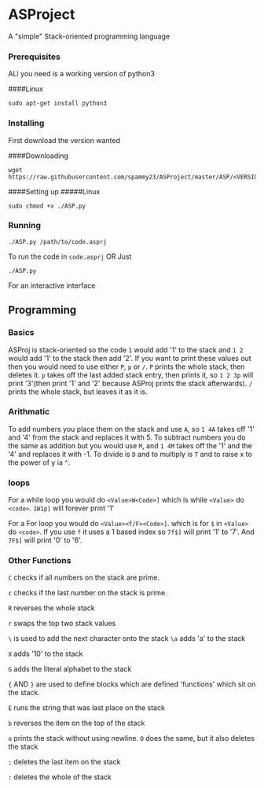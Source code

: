 # ASProject

A "simple" Stack-oriented programming language

### Prerequisites

ALl you need is a working version of python3

####Linux
```
sudo apt-get install python3
```

### Installing
First download the version wanted

####Downloading
```
wget https://raw.githubusercontent.com/spammy23/ASProject/master/ASP/<VERSION>/ASP.py
```

####Setting up
#####Linux
```
sudo chmod +x ./ASP.py
```
### Running
```
./ASP.py /path/to/code.asprj
```
To run the code in `code.asprj`
OR
Just
```
./ASP.py
```
For an interactive interface

## Programming
### Basics
ASProj is stack-oriented so the code `1` would add '1' to the stack and `1 2` would add '1' to the stack then add '2'.
If you want to print these values out then you would need to use either `P`, `p` or `/`. `P` prints the whole stack, then deletes it. `p` takes off the last added stack entry, then prints it, so `1 2 3p` will print '3'(then print '1' and '2' because ASProj prints the stack afterwards). `/` prints the whole stack, but leaves it as it is.
### Arithmatic
To add numbers you place them on the stack and use `A`, so `1 4A` takes off '1' and '4' from the stack and replaces it with 5.
To subtract numbers you do the same as addition but you would use `M`, and `1 4M` takes off the '1' and the '4' and replaces it with -1.
To divide is `D` and to multiply is `T` and to raise x to the power of y ia `^`.
### loops
For a while loop you would do `<Value>W<Code>]` which is while `<Value>` do `<code>`.
`1W1p]` will forever print '1'

For a For loop you would do `<Value><f/F><Code>]`.
which is for `$` in `<Value>` do `<code>`. If you use `f` it uses a 1 based index so `7f$]` will print '1' to '7'. And `7F$]` will print '0' to '6'.
### Other Functions
`C` checks if all numbers on the stack are prime.

`c` checks if the last number on the stack is prime.

`R` reverses the whole stack

`r` swaps the top two stack values

`\` is used to add the next character onto the stack `\a` adds 'a' to the stack

`X` adds '10' to the stack

`G` adds the literal alphabet to the stack

`{` AND `}` are used to define blocks which are defined 'functions' which sit on the stack.

`E` runs the string that was last place on the stack

`b` reverses the item on the top of the stack

`o` prints the stack without using newline. `O` does the same, but it also deletes the stack

`;` deletes the last item on the stack

`:` deletes the whole of the stack
